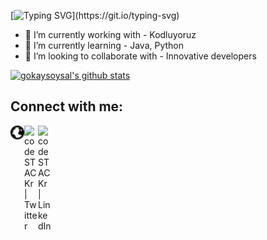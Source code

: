 [![Typing SVG](https://readme-typing-svg.herokuapp.com?size=38&center=true&vCenter=true&height=100&lines=HELLO+WORLD+%F0%9F%91%8B;I'M+GOKAY+SOYSAL;WELCOME+TO+MY+PAGE!)](https://git.io/typing-svg)

<!---
gokaysoysal/gokaysoysal is a ✨ special ✨ repository because its `README.md` (this file) appears on your GitHub profile.
You can click the Preview link to take a look at your changes.
--->



- 🔭 I’m currently working with - Kodluyoruz
- 🌱 I’m currently learning - Java, Python
- 👯 I’m looking to collaborate with - Innovative developers



[![gokaysoysal's github stats](https://github-readme-stats.vercel.app/api?username=gokaysoysal&count_private=true&include_all_commits=true&theme=radical)](https://google.com)


## Connect with me:
[<img align="left" alt="codeSTACKr.com" width="22px" src="https://raw.githubusercontent.com/iconic/open-iconic/master/svg/globe.svg" />][website]
[<img align="left" alt="codeSTACKr | Twitter" width="22px" src="https://cdn.jsdelivr.net/npm/simple-icons@v3/icons/twitter.svg" />][twitter]
[<img align="left" alt="codeSTACKr | LinkedIn" width="22px" src="https://cdn.jsdelivr.net/npm/simple-icons@v3/icons/linkedin.svg" />][linkedin]
<br />



[website]: https://google.com
[twitter]: https://twitter.com/HeloMFwhtsMyNme
[linkedin]: https://www.linkedin.com/in/g%C3%B6kay-soysal/


